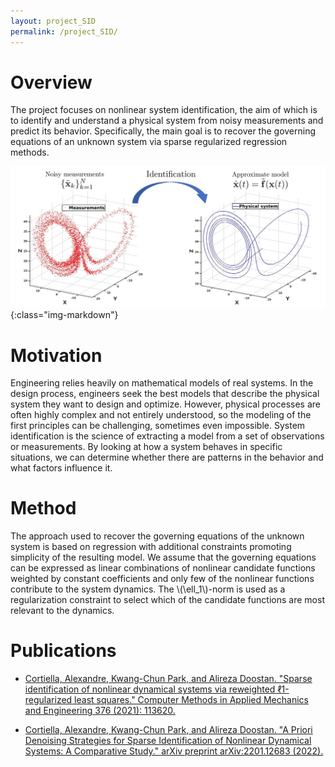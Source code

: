```yaml
---
layout: project_SID
permalink: /project_SID/
---
```


# Overview
The project focuses on nonlinear system identification, the aim of which is to identify and understand a physical system from noisy measurements and predict its behavior. Specifically, the main goal is to recover the governing equations of an unknown system via sparse regularized regression methods. 

![Current research](/assets/images/images_projects/SID_Dynamics.jpg){:class="img-markdown"}

# Motivation
Engineering relies heavily on mathematical models of real systems. In the design process, engineers seek the best models that describe the physical system they want to design and optimize. However, physical processes are often highly complex and not entirely understood, so the modeling of the first principles can be challenging, sometimes even impossible. System identification is the science of extracting a model from a set of observations or measurements. By looking at how a system behaves in specific situations, we can determine whether there are patterns in the behavior and what factors influence it.

# Method
The approach used to recover the governing equations of the unknown system is based on regression with additional constraints promoting simplicity of the resulting model. We assume that the governing equations can be expressed as linear combinations of nonlinear candidate functions weighted by constant coefficients and only few of the nonlinear functions contribute to the system dynamics. The \\(\ell_1\\)-norm is used as a regularization constraint to select which of the candidate functions are most relevant to the dynamics.

# Publications

* [Cortiella, Alexandre, Kwang-Chun Park, and Alireza Doostan. "Sparse identification of nonlinear dynamical systems via reweighted ℓ1-regularized least squares." Computer Methods in Applied Mechanics and Engineering 376 (2021): 113620.](https://www.sciencedirect.com/science/article/pii/S0045782520308057?casa_token=NvEljYT4iZUAAAAA:6BeLBQRNFrH0f4OWdm80-AGSH_QG2-8YTwdDySdQ6OTlX8SXwNmCmYYKYvsHFolIhIjnR2oRUA "Link to article")

* [Cortiella, Alexandre, Kwang-Chun Park, and Alireza Doostan. "A Priori Denoising Strategies for Sparse Identification of Nonlinear Dynamical Systems: A Comparative Study." arXiv preprint arXiv:2201.12683 (2022).](https://arxiv.org/abs/2201.12683 "Link to preprint")





